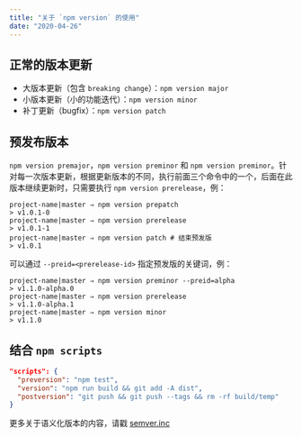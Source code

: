 ```yaml
---
title: "关于 `npm version` 的使用"
date: "2020-04-26"
---
```


## 正常的版本更新

- 大版本更新（包含 `breaking change`）：`npm version major`
- 小版本更新（小的功能迭代）：`npm version minor`
- 补丁更新（bugfix）：`npm version patch`

## 预发布版本

`npm version premajor`，`npm version preminor` 和 `npm version preminor`。针对每一次版本更新，根据更新版本的不同，执行前面三个命令中的一个，后面在此版本继续更新时，只需要执行 `npm version prerelease`，例：

```shell
project-name|master ⇒ npm version prepatch
> v1.0.1-0
project-name|master ⇒ npm version prerelease
> v1.0.1-1
project-name|master ⇒ npm version patch # 结束预发版
> v1.0.1
```

可以通过 `--preid=<prerelease-id>` 指定预发版的关键词，例：

```shell
project-name|master ⇒ npm version preminor --preid=alpha
> v1.1.0-alpha.0
project-name|master ⇒ npm version prerelease
> v1.1.0-alpha.1
project-name|master ⇒ npm version minor
> v1.1.0
```

## 结合 `npm scripts`

```json
"scripts": {
  "preversion": "npm test",
  "version": "npm run build && git add -A dist",
  "postversion": "git push && git push --tags && rm -rf build/temp"
}
```

更多关于语义化版本的内容，请戳 [semver.inc][semver.inc ]

[semver.inc]: https://github.com/npm/node-semver#functions
